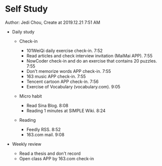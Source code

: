 # Self Study

Author: Jedi Chou, Create at 2019.12.21 7:51 AM

* Daily study
  * Check-in
    * 101WeiQi daily exercise check-in. 7:52
    * Read articles and check interview invitation (MaiMai APP). 7:55
    * NowCoder check-in and do an exercise that contains 20 puzzles. 7:55
    * Don't memorize words APP check-in. 7:55
    * 163 music APP check-in. 7:55
    * Tencent cartoon APP check-in. 7:56
    * Exercise of Vocabulary (vocabulary.com). 9:05

  * Micro habit
    * Read Sina Blog. 8:08
    * Reading 1 minutes at SIMPLE Wiki. 8:24

  * Reading
    * Feedly RSS. 8:52
    * 163.com mail. 9:08

* Weekly review
  * Read a thesis and don't record
  * Open class APP by 163.com check-in
